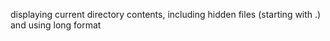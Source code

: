 displaying  current directory contents, including hidden files (starting with .) and using long format
